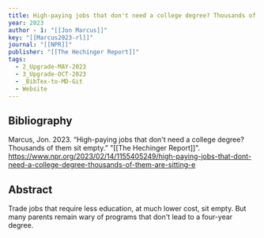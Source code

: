 ```yaml
---
title: High-paying jobs that don't need a college degree? Thousands of them sit empty
year: 2023
author - 1: "[[Jon Marcus]]"
key: "[[Marcus2023-rl]]"
journal: "[[NPR]]"
publisher: "[[The Hechinger Report]]"
tags:
  - 2_Upgrade-MAY-2023
  - 3_Upgrade-OCT-2023
  - _BibTex-to-MD-Git
  - Website
---
```


## Bibliography
Marcus, Jon. 2023. “High-paying jobs that don't need a college degree? Thousands of them sit empty.” "[[The Hechinger Report]]". https://www.npr.org/2023/02/14/1155405249/high-paying-jobs-that-dont-need-a-college-degree-thousands-of-them-are-sitting-e

## Abstract
Trade jobs that require less education, at much lower cost, sit empty. But many parents remain wary of programs that don't lead to a four-year degree.